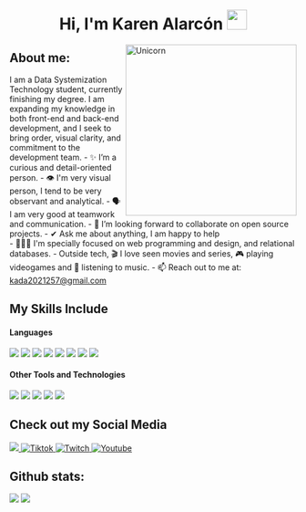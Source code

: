 <h1 align="center">Hi, I'm Karen Alarcón <img src="https://media.giphy.com/media/hvRJCLFzcasrR4ia7z/giphy.gif" width="35"></h1>
<img align="right" width=300px alt="Unicorn" src="https://c.tenor.com/GN73MKBawZYAAAAi/busy-cute.gif" />
<h2>About me:</h2>
I am a Data Systemization Technology student, currently finishing my degree. I am expanding my knowledge in both front-end and back-end development, and I seek to bring order, visual clarity, and commitment to the development team.
- ✨ I’m a curious and detail-oriented person.
- 👁️ I'm very visual person, I tend to be very observant and analytical.
- 🗣️ I am very good at teamwork and communication.
- 👯 I’m looking forward to collaborate on open source projects.
- ✔ Ask me about anything, I am happy to help<br>
- 👩🏽‍💻 I'm specially focused on web programming and design, and relational databases. 
- Outside tech, 🎬 I love seen movies and series, 🎮 playing videogames and 🎵 listening to music.
- 📫 Reach out to me at: <a href="kada2021257@gmail.com">kada2021257@gmail.com</a>

## My Skills Include

<h4> Languages </h4>
<span> 
  <img src="https://img.shields.io/badge/HTML5-E34F26?style=for-the-badge&logo=html5&logoColor=white">
  <img src="https://img.shields.io/badge/CSS3-1572B6?style=for-the-badge&logo=css3&logoColor=white">
  <img src="https://img.shields.io/badge/JavaScript-F7DF1E?style=for-the-badge&logo=javascript&logoColor=black">
  <img src="https://img.shields.io/badge/Java-ED8B00?style=for-the-badge&logo=java&logoColor=white">
  <img src="https://img.shields.io/badge/C-00599C?style=for-the-badge&logo=c&logoColor=white">
  <img src="https://img.shields.io/badge/python-3670A0?style=for-the-badge&logo=python&logoColor=ffdd54">
  <img src= "https://img.shields.io/badge/typescript-%23007ACC.svg?style=for-the-badge&logo=typescript&logoColor=white">
  <img src= "https://img.shields.io/badge/-Arduino-00979D?style=for-the-badge&logo=Arduino&logoColor=white">
 


</span>


<h4> Other Tools and Technologies </h4>
<span>
  <img src="https://img.shields.io/badge/Git-F05032?style=for-the-badge&logo=git&logoColor=white">
  <img src="https://img.shields.io/badge/jira-%230A0FFF.svg?style=for-the-badge&logo=jira&logoColor=white">
  <img src="https://img.shields.io/badge/Notion-%23000000.svg?style=for-the-badge&logo=notion&logoColor=white">
  <img src="https://img.shields.io/badge/Fedora-294172?style=for-the-badge&logo=fedora&logoColor=white">
  <img src="https://img.shields.io/badge/MySQL-00000F?style=for-the-badge&logo=mysql&logoColor=white">




</span>

## Check out my Social Media

<a href= "https://www.instagram.com/valenwerle/?hl=es">
    <img src="https://img.shields.io/badge/Instagram-%23E4405F.svg?style=for-the-badge&logo=Instagram&logoColor=white">
</a>
<a href="https://www.tiktok.com/@vapixel_" >
  <img src="https://img.shields.io/badge/TikTok-%23000000.svg?style=for-the-badge&logo=TikTok&logoColor=white" alt="Tiktok">
</a>
<a href="https://www.twitch.tv/valenwerle" >
  <img src="https://img.shields.io/badge/Twitch-9347FF?style=for-the-badge&logo=twitch&logoColor=white" alt="Twitch">
</a>
<a href="https://www.youtube.com/@ValenWerle">
  <img src="https://img.shields.io/badge/YouTube-%23FF0000.svg?style=for-the-badge&logo=YouTube&logoColor=white" alt="Youtube">
</a>

<h2>Github stats:</h2> 

[![](https://github-readme-stats.vercel.app/api?username=valentinawerle&show_icons=true&theme=tokyonight&hide_border=true&locale=en)](https://github.com/valentinawerle)
[![](https://github-readme-streak-stats.herokuapp.com/?user=valentinawerle&theme=material-palenight)](https://github.com/valentinawerle)
</div>
